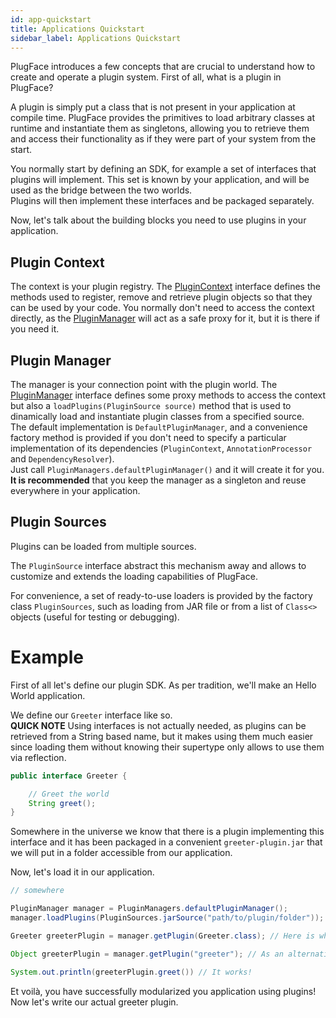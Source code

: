 ```yaml
---
id: app-quickstart
title: Applications Quickstart
sidebar_label: Applications Quickstart
---
```


PlugFace introduces a few concepts that are crucial to understand how to create and operate a plugin system.
First of all, what is a plugin in PlugFace?

A plugin is simply put a class that is not present in your application at compile time. PlugFace provides the primitives to
load arbitrary classes at runtime and instantiate them as singletons, allowing you to retrieve them and access their functionality
as if they were part of your system from the start.

You normally start by defining an SDK, for example a set of interfaces that plugins will implement. This set is known by
your application, and will be used as the bridge between the two worlds.  
Plugins will then implement these interfaces and be packaged separately.

Now, let's talk about the building blocks you need to use plugins in your application.

## Plugin Context
The context is your plugin registry. The [PluginContext](/apidocs/plugface-core/org/plugface/core/PluginContext.html) interface defines the methods used to register, remove 
and retrieve plugin objects so that they can be used by your code. You normally don't need to access the context directly,
as the [PluginManager](#plugin-manager) will act as a safe proxy for it, but it is there if you need it.

## Plugin Manager
The manager is your connection point with the plugin world. The [PluginManager](/apidocs/plugface-core/org/plugface/core/PluginManager.html) interface defines some proxy methods 
to access the context but also a `loadPlugins(PluginSource source)` method that is used to dinamically
load and instantiate plugin classes from a specified source.  
The default implementation is `DefaultPluginManager`, and a convenience factory method is provided if you don't need
to specify a particular implementation of its dependencies (`PluginContext`, `AnnotationProcessor` and `DependencyResolver`).  
Just call `PluginManagers.defaultPluginManager()` and it will create it for you.  
**It is recommended** that you keep the manager as a singleton and reuse everywhere in your application. 

## Plugin Sources
Plugins can be loaded from multiple sources.

The `PluginSource` interface abstract this mechanism away and allows to customize and extends the loading capabilities of PlugFace.

For convenience, a set of ready-to-use loaders is provided by the factory class `PluginSources`, such as loading from JAR file 
or from a list of `Class<>` objects (useful for testing or debugging).

# Example

First of all let's define our plugin SDK. As per tradition, we'll make an Hello World application.

We define our `Greeter` interface like so.  
**QUICK NOTE** Using interfaces is not actually needed, as plugins can be retrieved from a String based name,
but it makes using them much easier since loading them without knowing their supertype only allows to use them via reflection.

```java
public interface Greeter { 

    // Greet the world
    String greet();
}
```

Somewhere in the universe we know that there is a plugin implementing this interface and it has been packaged in a convenient `greeter-plugin.jar` that we will put in a folder accessible from our application.

Now, let's load it in our application.

```java
// somewhere

PluginManager manager = PluginManagers.defaultPluginManager();
manager.loadPlugins(PluginSources.jarSource("path/to/plugin/folder"));

Greeter greeterPlugin = manager.getPlugin(Greeter.class); // Here is why having a shared interface between plugins and applications is convenient

Object greeterPlugin = manager.getPlugin("greeter"); // As an alternative if you don't have shared code, the name is defined by the plugin itself

System.out.println(greeterPlugin.greet()) // It works!
```

Et voilà, you have successfully modularized you application using plugins!  
Now let's write our actual greeter plugin.

 
